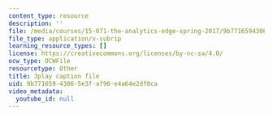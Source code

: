 ```yaml
---
content_type: resource
description: ''
file: /media/courses/15-071-the-analytics-edge-spring-2017/9b77165943065e3faf90e4a64e2df0ca_8T248H2ax8c.vtt
file_type: application/x-subrip
learning_resource_types: []
license: https://creativecommons.org/licenses/by-nc-sa/4.0/
ocw_type: OCWFile
resourcetype: Other
title: 3play caption file
uid: 9b771659-4306-5e3f-af90-e4a64e2df0ca
video_metadata:
  youtube_id: null
---
```

